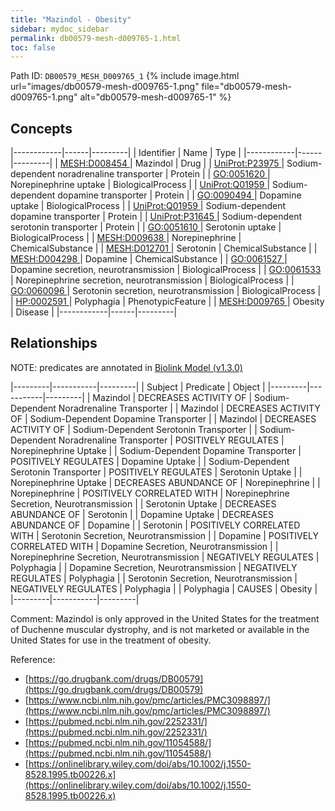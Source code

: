 ```yaml
---
title: "Mazindol - Obesity"
sidebar: mydoc_sidebar
permalink: db00579-mesh-d009765-1.html
toc: false 
---
```



Path ID: `DB00579_MESH_D009765_1`
{% include image.html url="images/db00579-mesh-d009765-1.png" file="db00579-mesh-d009765-1.png" alt="db00579-mesh-d009765-1" %}

## Concepts

|------------|------|---------|
| Identifier | Name | Type    |
|------------|------|---------|
| <a href="https://identifiers.org/MESH:D008454">MESH:D008454 </a> | Mazindol | Drug |
| <a href="https://identifiers.org/UniProt:P23975">UniProt:P23975 </a> | Sodium-dependent noradrenaline transporter | Protein |
| <a href="https://identifiers.org/GO:0051620">GO:0051620 </a> | Norepinephrine uptake | BiologicalProcess |
| <a href="https://identifiers.org/UniProt:Q01959">UniProt:Q01959 </a> | Sodium-dependent dopamine transporter | Protein |
| <a href="https://identifiers.org/GO:0090494">GO:0090494 </a> | Dopamine uptake | BiologicalProcess |
| <a href="https://identifiers.org/UniProt:Q01959">UniProt:Q01959 </a> | Sodium-dependent dopamine transporter | Protein |
| <a href="https://identifiers.org/UniProt:P31645">UniProt:P31645 </a> | Sodium-dependent serotonin transporter | Protein |
| <a href="https://identifiers.org/GO:0051610">GO:0051610 </a> | Serotonin uptake | BiologicalProcess |
| <a href="https://identifiers.org/MESH:D009638">MESH:D009638 </a> | Norepinephrine | ChemicalSubstance |
| <a href="https://identifiers.org/MESH:D012701">MESH:D012701 </a> | Serotonin | ChemicalSubstance |
| <a href="https://identifiers.org/MESH:D004298">MESH:D004298 </a> | Dopamine | ChemicalSubstance |
| <a href="https://identifiers.org/GO:0061527">GO:0061527 </a> | Dopamine secretion, neurotransmission | BiologicalProcess |
| <a href="https://identifiers.org/GO:0061533">GO:0061533 </a> | Norepinephrine secretion, neurotransmission | BiologicalProcess |
| <a href="https://identifiers.org/GO:0060096">GO:0060096 </a> | Serotonin secretion, neurotransmission | BiologicalProcess |
| <a href="https://identifiers.org/HP:0002591">HP:0002591 </a> | Polyphagia | PhenotypicFeature |
| <a href="https://identifiers.org/MESH:D009765">MESH:D009765 </a> | Obesity | Disease |
|------------|------|---------|

## Relationships


NOTE: predicates are annotated in <a href="https://github.com/biolink/biolink-model/releases/tag/v1.3.0">Biolink Model (v1.3.0)</a>

|---------|-----------|---------|
| Subject | Predicate | Object  |
|---------|-----------|---------|
| Mazindol | DECREASES ACTIVITY OF | Sodium-Dependent Noradrenaline Transporter |
| Mazindol | DECREASES ACTIVITY OF | Sodium-Dependent Dopamine Transporter |
| Mazindol | DECREASES ACTIVITY OF | Sodium-Dependent Serotonin Transporter |
| Sodium-Dependent Noradrenaline Transporter | POSITIVELY REGULATES | Norepinephrine Uptake |
| Sodium-Dependent Dopamine Transporter | POSITIVELY REGULATES | Dopamine Uptake |
| Sodium-Dependent Serotonin Transporter | POSITIVELY REGULATES | Serotonin Uptake |
| Norepinephrine Uptake | DECREASES ABUNDANCE OF | Norepinephrine |
| Norepinephrine | POSITIVELY CORRELATED WITH | Norepinephrine Secretion, Neurotransmission |
| Serotonin Uptake | DECREASES ABUNDANCE OF | Serotonin |
| Dopamine Uptake | DECREASES ABUNDANCE OF | Dopamine |
| Serotonin | POSITIVELY CORRELATED WITH | Serotonin Secretion, Neurotransmission |
| Dopamine | POSITIVELY CORRELATED WITH | Dopamine Secretion, Neurotransmission |
| Norepinephrine Secretion, Neurotransmission | NEGATIVELY REGULATES | Polyphagia |
| Dopamine Secretion, Neurotransmission | NEGATIVELY REGULATES | Polyphagia |
| Serotonin Secretion, Neurotransmission | NEGATIVELY REGULATES | Polyphagia |
| Polyphagia | CAUSES | Obesity |
|---------|-----------|---------|

Comment: Mazindol is only approved in the United States for the treatment of Duchenne muscular dystrophy, and is not marketed or available in the United States for use in the treatment of obesity.

Reference: 
  - [https://go.drugbank.com/drugs/DB00579](https://go.drugbank.com/drugs/DB00579)
  - [https://www.ncbi.nlm.nih.gov/pmc/articles/PMC3098897/](https://www.ncbi.nlm.nih.gov/pmc/articles/PMC3098897/)
  - [https://pubmed.ncbi.nlm.nih.gov/2252331/](https://pubmed.ncbi.nlm.nih.gov/2252331/)
  - [https://pubmed.ncbi.nlm.nih.gov/11054588/](https://pubmed.ncbi.nlm.nih.gov/11054588/)
  - [https://onlinelibrary.wiley.com/doi/abs/10.1002/j.1550-8528.1995.tb00226.x](https://onlinelibrary.wiley.com/doi/abs/10.1002/j.1550-8528.1995.tb00226.x)
